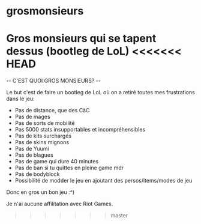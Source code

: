 # grosmonsieurs
Gros monsieurs qui se tapent dessus (bootleg de LoL)
<<<<<<< HEAD
=======

-- C'EST QUOI GROS MONSIEURS? --

Le but c'est de faire un bootleg de LoL où on a retiré toutes mes frustrations dans le jeu:

- Pas de distance, que des CàC
- Pas de mages
- Pas de sorts de mobilité
- Pas 5000 stats insupportables et incompréhensibles
- Pas de kits surchargés
- Pas de skins mignons
- Pas de Yuumi
- Pas de blagues
- Pas de game qui dure 40 minutes
- Pas de ban si tu quittes en pleine game mdr
- Pas de bodyblock
- Possibilité de modder le jeu en ajoutant des persos/items/modes de jeu

Donc en gros un bon jeu :^)

Je n'ai aucune affilitation avec Riot Games.
>>>>>>> master
